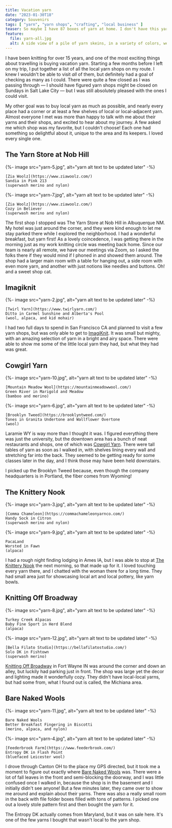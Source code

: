 ```yaml
---
title: Vacation yarn
date: "2023-01-30T18"
category: Souvenirs
tags: [ "yarn", "yarn shops", "crafting", "local business" ]
teaser: So maybe I have 87 boxes of yarn at home. I don't have this yarn.
feature:
  file: yarn-all.jpg
  alt: A side view of a pile of yarn skeins, in a variety of colors, weights, and fibers. The pile includes 13 skeins and 2 cakes of yarn. The colors range from vibrant teals to muted tans, and the fibers include wool, alpaca, and more. They range in weight from fingering to aran. Each of the yarns is described in more detail in the blog post.
---
```


I have been knitting for over 15 years, and one of the most exciting things about travelling is buying vacation yarn. Starting a few months before I left on my trip, I put together a list of all the local yarn shops on my route. I knew I wouldn't be able to visit _all_ of them, but definitely had a goal of checking as many as I could. There were quite a few closed as I was passing through &#8212; I should have figured yarn shops might be closed on Sundays in Salt Lake City &#8212; but I was still absolutely pleased with the ones I could visit.

My other goal was to buy local yarn as much as possible, and nearly every place had a corner or at least a few shelves of local or local-adjacent yarn. Almost everyone I met was more than happy to talk with me about their yarns and their shops, and excited to hear about my journey. A few asked me which shop was my favorite, but I couldn't choose! Each one had something so delightful about it, unique to the area and its keepers. I loved every single one.

## The Yarn Store at Nob Hill

<div class="image-cards">
  <div class="image-card">
    {%- image src="yarn-5.jpg", alt="yarn alt text to be updated later" -%}

    [Zia Woolz](https://www.ziawoolz.com/)
    Sandia in Pink 213
    (superwash merino and nylon)
  </div>

  <div class="image-card">
    {%- image src="yarn-7.jpg", alt="yarn alt text to be updated later" -%}

    [Zia Woolz](https://www.ziawoolz.com/)
    Cozy in Believer
    (superwash merino and nylon)
  </div>
</div>

The first shop I stopped was The Yarn Store at Nob Hill in Albuquerque NM. My hotel was just around the corner, and they were kind enough to let me stay parked there while I explored the neighborhood. I had a wonderful breakfast, but yarn first! As a lovely coincedence, I was getting there in the morning just as my work knitting circle was meeting back home. Since our team is nearly all remote, we have our meetings via Zoom, so I asked the folks there if they would mind if I phoned in and showed them around. The shop had a larger main room with a table for hanging out, a side room with even more yarn, and another with just notions like needles and buttons. Oh! and a sweet shop cat.

## Imagiknit

<div class="image-cards">
  <div class="image-card">
    {%- image src="yarn-2.jpg", alt="yarn alt text to be updated later" -%}

    [Twirl Yarn](https://www.twirlyarn.com/)
    Ditto in Carmel Sunshine and Alberta's Pool
    (wool, alpaca, and kid mohair)
  </div>
</div>

I had two full days to spend in San Francisco CA and planned to visit a few yarn shops, but was only able to get to [ImagiKnit](https://imagiknit.com/). It was small but mighty, with an amazing selection of yarn in a bright and airy space. There were able to show me some of the little local yarn they had, but what they had was great.

## Cowgirl Yarn

<div class="image-cards">
  <div class="image-card">
    {%- image src="yarn-10.jpg", alt="yarn alt text to be updated later" -%}

    [Mountain Meadow Wool](https://mountainmeadowwool.com/)
    Green River in Marigold and Meadow
    (bamboo and merino)
  </div>
  <div class="image-card">
    {%- image src="yarn-6.jpg", alt="yarn alt text to be updated later" -%}

    [Brooklyn Tweed](https://brooklyntweed.com/)
    Tones in Granita Undertone and Wallflower Overtone
    (wool)
  </div>
</div>

Laramie WY is way more than I thought it was. I figured everything there was just the university, but the downtown area has a bunch of neat restaurants and shops, one of which was [Cowgirl Yarn](https://cowgirlyarn.com/). There were tall tables of yarn as soon as I walked in, with shelves lining every wall and stretching far into the back. They seemed to be getting ready for some classes later in the day, and I think those may have been held downstairs.

I picked up the Brooklyn Tweed because, even though the company headquarters is in Portland, the fiber comes from Wyoming!

## The Knittery Nook

<div class="image-cards">
  <div class="image-card">
    {%- image src="yarn-3.jpg", alt="yarn alt text to be updated later" -%}

    [Comma Chameleon](https://commachameleonyarnco.com/)
    Handy Sock in Citron
    (superwash merino and nylon)
  </div>
  <div class="image-card">
    {%- image src="yarn-9.jpg", alt="yarn alt text to be updated later" -%}

    PacaLand
    Worsted in Fawn
    (alpaca)
  </div>
</div>

I had a rough night finding lodging in Ames IA, but I was able to stop at [The Knittery Nook](https://www.knitterynook.com/) the next morning, so that made up for it. I loved touching every yarn there, and I chatted with the woman there for a long time. They had small area just for showcasing local art and local pottery, like yarn bowls.

## Knitting Off Broadway

<div class="image-cards">
  <div class="image-card">
    {%- image src="yarn-8.jpg", alt="yarn alt text to be updated later" -%}

    Turkey Creek Alpacas
    Baby Fine Sport in Herd Blend
    (alpaca)
  </div>
  <div class="image-card">
    {%- image src="yarn-12.jpg", alt="yarn alt text to be updated later" -%}

    [Bella Filato Studio](https://bellafilatostudio.com/)
    Solo DK in Fishtown
    (superwash merino)
  </div>
</div>

[Knitting Off Broadway](https://knitting-off-broadway.myshopify.com/) in Fort Wayne IN was around the corner and down an alley, but luckily had parking just in front. The shop was large yet the decor and lighting made it wonderfully cozy. They didn't have local-local yarns, but had some from, what I found out is called, the Michiana area.

## Bare Naked Wools

<div class="image-cards">
  <div class="image-card">
    {%- image src="yarn-11.jpg", alt="yarn alt text to be updated later" -%}

    Bare Naked Wools
    Better Breakfast Fingering in Biscotti
    (merino, alpaca, and nylon)
  </div>
  <div class="image-card">
    {%- image src="yarn-4.jpg", alt="yarn alt text to be updated later" -%}

    [Feederbrook Farm](https://www.feederbrook.com/)
    Entropy DK in Flash Point
    (bluefaced Leicester wool)
  </div>
</div>

I drove through Canton OH to the place my GPS directed, but it took me a moment to figure out exactly where [Bare Naked Wools](https://www.barenakedwools.com/) was. There were a lot of fall leaves in the front and semi-blocking the doorway, and I was little confused once I walked in, because the shop is in the basement and I initially didn't see anyone! But a few minutes later, they came over to show me around and explain about their yarns. There was also a really small room in the back with file folder boxes filled with tons of patterns. I picked one out a lovely stole pattern first and then bought the yarn for it.

The Entropy DK actually comes from Maryland, but it was on sale here. It's one of the few yarns I bought that wasn't local to the yarn shop.
